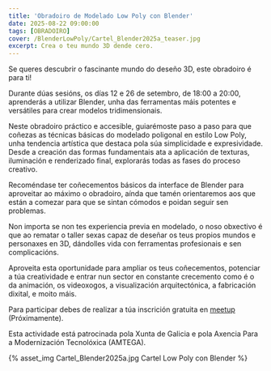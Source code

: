 ```yaml
---
title: 'Obradoiro de Modelado Low Poly con Blender'
date: 2025-08-22 09:00:00
tags: [OBRADOIRO]
cover: /BlenderLowPoly/Cartel_Blender2025a_teaser.jpg
excerpt: Crea o teu mundo 3D dende cero.
---
```


Se queres descubrir o fascinante mundo do deseño 3D, este obradoiro é para ti! 

Durante dúas sesións, os días 12 e 26 de setembro, de 18:00 a 20:00, aprenderás a utilizar Blender, unha das ferramentas máis potentes e versátiles para crear modelos tridimensionais.

Neste obradoiro práctico e accesible, guiarémoste paso a paso para que coñezas as técnicas básicas do modelado poligonal en estilo Low Poly, unha tendencia artística que destaca pola súa simplicidade e expresividade. Desde a creación das formas fundamentais ata a aplicación de texturas, iluminación e renderizado final, explorarás todas as fases do proceso creativo.

Recoméndase ter coñecementos básicos da interface de Blender para aproveitar ao máximo o obradoiro, aínda que tamén orientaremos aos que están a comezar para que se sintan cómodos e poidan seguir sen problemas.

Non importa se non tes experiencia previa en modelado, o noso obxectivo é que ao rematar o taller sexas capaz de deseñar os teus propios mundos e personaxes en 3D, dándolles vida con ferramentas profesionais e sen complicacións.

Aproveita esta oportunidade para ampliar os teus coñecementos, potenciar a túa creatividade e entrar nun sector en constante crecemento como é o da animación, os videoxogos, a visualización arquitectónica, a fabricación dixital, e moito máis.

Para participar debes de realizar a túa inscrición gratuita en [meetup](https://www.meetup.com/aindustriosa/) (Próximamente).

Esta actividade está patrocinada pola Xunta de Galicia e pola Axencia Para a Modernización Tecnolóxica (AMTEGA).

{% asset_img Cartel_Blender2025a.jpg Cartel Low Poly con Blender %} 
